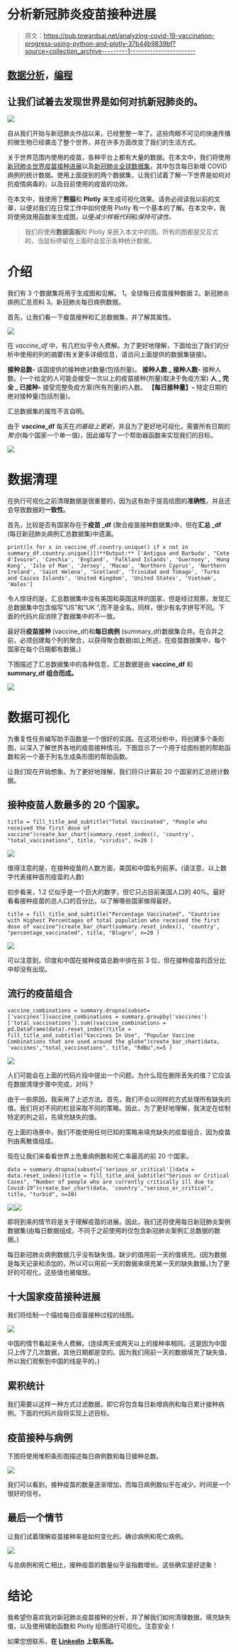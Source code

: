 # 分析新冠肺炎疫苗接种进展

> 原文：<https://pub.towardsai.net/analyzing-covid-19-vaccination-progress-using-python-and-plotly-37b44b9839bf?source=collection_archive---------1----------------------->

## [数据分析](https://towardsai.net/p/category/data-analysis)，[编程](https://towardsai.net/p/category/programming)

## 让我们试着去发现世界是如何对抗新冠肺炎的。

![](img/68d30a8b02d8bfafb5085661417bc907.png)

自从我们开始与新冠肺炎作战以来，已经整整一年了。这些肉眼不可见的快速传播的微生物已经袭击了整个世界，并在许多方面改变了我们的生活方式。

关于世界范围内使用的疫苗，各种平台上都有大量的数据。在本文中，我们将使用[新冠肺炎世界疫苗接种进展](https://www.kaggle.com/gpreda/covid-world-vaccination-progress)以及[新冠肺炎全球数据集](https://www.kaggle.com/josephassaker/covid19-global-dataset)，其中包含每日新增 COVID 病例的统计数据。使用上面提到的两个数据集，让我们试着了解一下世界是如何对抗疫情病毒的，以及目前使用的疫苗的功效。

在本文中，我使用了**熊猫**和 **Plotly** 来生成可视化效果。请务必阅读我以前的文章，以便对我们在日常工作中如何使用 Plotly 有一个基本的了解。在本文中，我将使用效用函数来生成图，以便*减少样板代码*和*保持可读性。*

> 我们将使用**数据面板**和 Plotly 来嵌入本文中的图。所有的图都是交互式的，当鼠标停留在上面时会显示各种统计数据。

# 介绍

我们有 3 个数据集将用于生成图和见解。
1。全球每日疫苗接种数据
2。新冠肺炎病例汇总资料
3。新冠肺炎每日病例数据。

首先，让我们看一下疫苗接种和汇总数据集，并了解其属性。

![](img/4c5cb3015b1b8ccb12e88a24a75cc179.png)

在 *vaccine_df* 中，有几栏似乎令人费解。为了更好地理解，下面给出了我们的分析中使用的列的摘要(有关更多详细信息，请访问上面提供的数据集链接)。

**接种总数-** 该国提供的接种绝对数量(包括剂量)。
**接种人数 _ 接种人数-** 接种人数。(一个给定的人可能会接受一次以上的疫苗接种(剂量)取决于免疫方案)
**人 _ 完全 _ 已接种-** 接受完整免疫方案(所有剂量)的人数。
**【每日接种量】-** 特定日期的绝对接种量(包括剂量)。

汇总数据集的属性不言自明。

由于 **vaccine_df** 每天在*的基础上更新*，并且为了更好地可视化，需要所有日期的*聚合*(每个国家一个单一值)，因此编写了一个帮助器函数来实现我们的目标。

![](img/3659a0b6756643d5ebc4e6d1fb6165b0.png)

# 数据清理

在执行可视化之前清理数据是很重要的，因为这有助于提高绘图的**准确性**，并且还会导致数据的**一致性**。

首先，比较是否有国家存在于**疫苗 _df** (聚合疫苗接种数据集)中，但在**汇总 _df** (每日新冠肺炎病例汇总数据集)中遗漏。

```
print([x for x in vaccine_df.country.unique() if x not in summary_df.country.unique()])**Output:** ['Antigua and Barbuda', "Cote d'Ivoire", 'Czechia', 'England', 'Falkland Islands', 'Guernsey', 'Hong Kong', 'Isle of Man', 'Jersey', 'Macao', 'Northern Cyprus', 'Northern Ireland', 'Saint Helena', 'Scotland', 'Trinidad and Tobago', 'Turks and Caicos Islands', 'United Kingdom', 'United States', 'Vietnam', 'Wales']
```

令人惊讶的是，汇总数据集中没有美国和英国这样的国家，但是经过观察，发现汇总数据集中包含缩写“US”和“UK ”,而不是全名。同样，很少有名字拼写不同。下面的代码片段消除了数据集中的不一致。

最好将**疫苗接种** (vaccine_df)和**每日病例** (summary_df)数据集合并。在合并之前，必须创建每个列的聚合，以获得聚合数据(如上所述，在疫苗数据集中，每个国家在每个日期都有数据。)

下图描述了汇总数据集中的各种信息，汇总数据是由 **vaccine_df** 和 **summary_df 组合而成。**

![](img/a5c9aa856b300cbe5b0bd52fa6479727.png)

# 数据可视化

为重复性任务编写助手函数是一个很好的实践。在这项分析中，将创建多个条形图，以深入了解世界各地的疫苗接种情况。下图显示了一个用于绘图标题的帮助函数和另一个基于列名生成条形图的帮助函数。

让我们现在开始想象。为了更好地理解，我们将只计算前 20 个国家的汇总统计数据。

## 接种疫苗人数最多的 20 个国家。

```
title = fill_title_and_subtitle("Total Vaccinated", "Poeple who received the first dose of vaccine")create_bar_chart(summary.reset_index(), 'country', "total_vaccinations", title, "viridis", n=20 )
```

![](img/c1f301fe5400e8b537f30daa23ba5cc8.png)

值得注意的是，在接种疫苗的人数方面，美国和中国名列前茅。(请注意，以上数字代表接种首剂疫苗的人数)

初步看来，1.2 亿似乎是一个巨大的数字，但它只占目前美国人口的 40%。最好看看接种疫苗的总人口的百分比，以了解哪些国家做得最好。

```
title = fill_title_and_subtitle("Percentage Vaccinated", "Countries with Highest Percentages of total population who received the first dose of vaccine")create_bar_chart(summary.reset_index(), 'country', "percentage_vaccinated", title, "Blugrn", n=20 )
```

![](img/3f77bc9788c2745bff21240ce699ecbd.png)

可以注意到，印度和中国在接种疫苗总数中排在前 3 位，但在接种疫苗的百分比中却没有出现。

## 流行的疫苗组合

```
vaccine_combinations = summary.dropna(subset=['vaccines'])vaccine_combinations = summary.groupby('vaccines')['total_vaccinations'].sum()vaccine_combinations = pd.DataFrame(data).reset_index()title = fill_title_and_subtitle("Vaccines In Use", "Popular Vaccine Combinations that are used around the globe")create_bar_chart(data, 'vaccines',"total_vaccinations", title, "RdBu",n=5 )
```

![](img/70648428488b2e3175879db239fcaa67.png)

人们可能会在上面的代码片段中提出一个问题。为什么现在删除丢失的值？它应该在数据清理步骤中完成，对吗？

由于一些原因，我采用了上述方法。首先，我们不会以同样的方式处理所有缺失的值。我们将对不同的栏目采取不同的策略。因此，为了更好地理解，我决定在绘制特定的列之前，先填充缺失的值。

在上面的场景中，我们不能使用任何已知的策略来填充缺失的疫苗组合，因为疫苗列由离散值组成。

现在让我们来看看世界上危重病例数和死亡率最高的前 20 个国家。

```
data = summary.dropna(subset=['serious_or_critical'])data = data.reset_index()title = fill_title_and_subtitle("Serious or Critical Cases", "Number of people who are currently critically ill due to Covid-19")create_bar_chart(data, 'country',"serious_or_critical", title, "turbid", n=20)
```

![](img/678344ad80aba4d27e9829db1f6d60a4.png)![](img/0996046bd1bde0a9b2821bde7736c46e.png)

即将到来的情节将是关于理解疫苗的进展。因此，我们还将使用每日新冠肺炎案例数据集(由每日数据组成，不同于之前使用的仅包含新冠肺炎案例汇总数据的数据。)

每日新冠肺炎病例数据几乎没有缺失值。缺少的值用前一天的值填充。(因为数据是每天记录和添加的，所以可以用前一天的数据来填充某一天的缺失数据。)为了更好的可视化，这些值也被缩放。

## 十大国家疫苗接种进展

我们将绘制一个描绘每日疫苗接种过程的线图。

![](img/403978f8b4531d6db165cbd7f6291a4b.png)

中国的情节看起来令人费解。(连续两天或两天以上的接种率相同。这是因为中国只上传了几次数据，其他日期都是空的。因为我们用前一天的数据填充了缺失值，所以我们观察到中国的线是平的。)

## 累积统计

我们需要以这样一种方式过滤数据，即它将包含每日新增病例和每日累计接种病例。下面的代码片段将实现上述目标。

## 疫苗接种与病例

下图将使用堆积条形图描述每日病例数和每日接种总数。

![](img/f30c449e445d8b0aa0b097cd37653075.png)

我们可以看到，接种疫苗的数量逐渐增加，而每日病例数似乎在减少。时间是一个很好的信号。

## 最后一个情节

让我们试着理解疫苗接种率是如何变化的。确诊病例和死亡病例。

![](img/1a7664e8f53c93ba7f5a2b87e4969a64.png)

与总病例和死亡相比，接种疫苗的数量似乎呈指数增长。这些确实是好迹象！

# 结论

我希望你喜欢我对新冠肺炎疫苗接种的分析，并了解我们如何清理数据，填充缺失值，以及使用辅助函数和 Plotly 绘图进行可视化。注意安全！

如果您想联系，**在** [**LinkedIn**](https://www.linkedin.com/in/saiteja-kura-49803b13b/) **上联系我。**